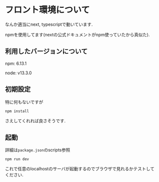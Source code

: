 # フロント環境について

なんか適当にnext, typescriptで動いています.

npmを使用してます(nextの公式ドキュメントがnpm使っていたから真似た).

## 利用したバージョンについて

npm: 6.13.1

node: v13.3.0

## 初期設定

特に何もないですが

```
npm install
```

さえしてくれれば良さそうです.

## 起動

詳細は`package.json`のscripts参照

```
npm run dev
```

これで任意のlocalhostのサーバが起動するのでブラウザで見れるかテストしてください.

